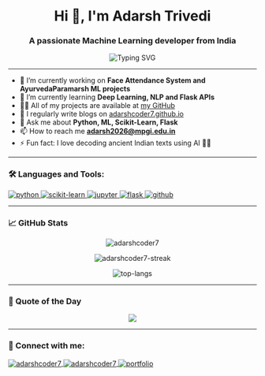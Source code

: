 <h1 align="center">Hi 👋, I'm Adarsh Trivedi</h1>
<h3 align="center">A passionate Machine Learning developer from India</h3>

<p align="center">
  <img src="https://readme-typing-svg.demolab.com?font=Fira+Code&size=22&pause=1000&center=true&vCenter=true&width=435&lines=Machine+Learning+Enthusiast;Python+Developer;Scikit-Learn+Practitioner" alt="Typing SVG" />
</p>

---

- 🔭 I’m currently working on **Face Attendance System and AyurvedaParamarsh ML projects**
- 🌱 I’m currently learning **Deep Learning, NLP and Flask APIs**
- 👨‍💻 All of my projects are available at [my GitHub](https://github.com/adarshcoder7)
- 📝 I regularly write blogs on [adarshcoder7.github.io](https://adarshcoder7.github.io)
- 💬 Ask me about **Python, ML, Scikit-Learn, Flask**
- 📫 How to reach me **adarsh2026@mpgi.edu.in**
- ⚡ Fun fact: I love decoding ancient Indian texts using AI 🤖📜

---

### 🛠️ Languages and Tools:

<p align="left">
  <a href="https://www.python.org" target="_blank" rel="noreferrer"> 
    <img src="https://img.shields.io/badge/Python-3776AB?style=for-the-badge&logo=python&logoColor=white" alt="python" />
  </a>
  <a href="https://scikit-learn.org/" target="_blank" rel="noreferrer">
    <img src="https://img.shields.io/badge/scikit--learn-F7931E?style=for-the-badge&logo=scikit-learn&logoColor=white" alt="scikit-learn" />
  </a>
  <a href="https://jupyter.org/" target="_blank" rel="noreferrer">
    <img src="https://img.shields.io/badge/Jupyter-F37626.svg?&style=for-the-badge&logo=Jupyter&logoColor=white" alt="jupyter" />
  </a>
  <a href="https://flask.palletsprojects.com/" target="_blank" rel="noreferrer">
    <img src="https://img.shields.io/badge/Flask-000000?style=for-the-badge&logo=flask&logoColor=white" alt="flask" />
  </a>
  <a href="https://github.com/" target="_blank" rel="noreferrer">
    <img src="https://img.shields.io/badge/GitHub-181717?style=for-the-badge&logo=github&logoColor=white" alt="github" />
  </a>
</p>

---

### 📈 GitHub Stats

<p align="center">
  <img src="https://github-readme-stats.vercel.app/api?username=adarshcoder7&show_icons=true&locale=en&theme=tokyonight" alt="adarshcoder7" />
</p>

<p align="center">
  <img src="https://github-readme-streak-stats.herokuapp.com/?user=adarshcoder7&theme=tokyonight" alt="adarshcoder7-streak" />
</p>

<p align="center">
  <img src="https://github-readme-stats.vercel.app/api/top-langs/?username=adarshcoder7&layout=compact&theme=tokyonight" alt="top-langs" />
</p>

---

### 🎯 Quote of the Day

<p align="center">
  <img src="https://quotes-github-readme.vercel.app/api?type=horizontal&theme=radical" />
</p>

---

### 🔗 Connect with me:

<p align="left">
<a href="https://linkedin.com/in/adarshcoder7" target="blank">
  <img align="center" src="https://img.shields.io/badge/LinkedIn-0077B5?style=for-the-badge&logo=linkedin&logoColor=white" alt="adarshcoder7" />
</a>
<a href="https://github.com/adarshcoder7" target="blank">
  <img align="center" src="https://img.shields.io/badge/GitHub-100000?style=for-the-badge&logo=github&logoColor=white" alt="adarshcoder7" />
</a>
<a href="https://adarshcoder7.github.io" target="blank">
  <img align="center" src="https://img.shields.io/badge/Portfolio-FF5722?style=for-the-badge&logo=google-chrome&logoColor=white" alt="portfolio" />
</a>
</p>
